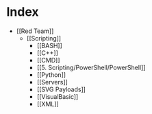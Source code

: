 # Index
- [[Red Team]]
	- [[Scripting]]
		- [[BASH]]
		- [[C++]]
		- [[CMD]]
		- [[5. Scripting/PowerShell/PowerShell]]
		- [[Python]]
		- [[Servers]]
		- [[SVG Payloads]]
		- [[VisualBasic]]
		- [[XML]]